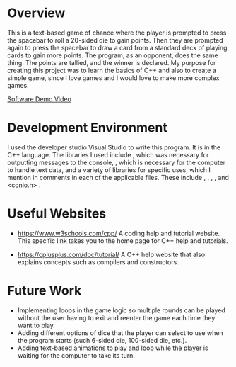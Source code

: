 # Overview

This is a text-based game of chance where the player is prompted to press the spacebar to roll a 20-sided die to gain points.
Then they are prompted again to press the spacebar to draw a card from a standard deck of playing cards to gain more points.
The program, as an opponent, does the same thing. The points are tallied, and the winner is declared.
My purpose for creating this project was to learn the basics of C++ and also to create a simple game, since I love games
and I would love to make more complex games.

[Software Demo Video](https://youtu.be/fRgwwYrzPNM)

# Development Environment

I used the developer studio Visual Studio to write this program. It is in the C++ language.
The libraries I used include <iostream>, which was necessary for outputting messages to the console, <string>, which is necessary
for the computer to handle text data, and a variety of libraries for specific uses, which I mention in comments in each of the 
applicable files. These include <ctime> , <array> , <cstdlib> , <thread> , and <conio.h> .

# Useful Websites

* https://www.w3schools.com/cpp/
  A coding help and tutorial website. This specific link takes you to the home page for C++ help and tutorials.

* https://cplusplus.com/doc/tutorial/
  A C++ help website that also explains concepts such as compilers and constructors. 

# Future Work

* Implementing loops in the game logic so multiple rounds can be played without the user having to exit and reenter the game
  each time they want to play.
* Adding different options of dice that the player can select to use when the program starts (such 6-sided die, 100-sided die, etc.).
* Adding text-based animations to play and loop while the player is waiting for the computer to take its turn. 